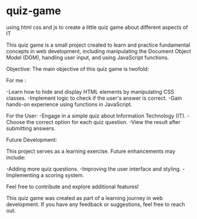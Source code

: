 # quiz-game
using html css and js to create a little quiz game  about different aspects of IT

This quiz game is a small project created to learn and practice fundamental concepts in web development, including manipulating the Document Object Model (DOM), handling user input, and using JavaScript functions.

Objective:
The main objective of this quiz game is twofold:

For me :

-Learn how to hide and display HTML elements by manipulating CSS classes.
-Implement logic to check if the user's answer is correct.
-Gain hands-on experience using functions in JavaScript.

For the User:
-Engage in a simple quiz about Information Technology (IT).
-Choose the correct option for each quiz question.
-View the result after submitting answers.


Future Development:

This project serves as a learning exercise. Future enhancements may include:

-Adding more quiz questions.
-Improving the user interface and styling.
-Implementing a scoring system.

Feel free to contribute and explore additional features!


This quiz game was created as part of a learning journey in web development. If you have any feedback or suggestions, feel free to reach out.

